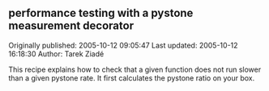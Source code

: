 ## performance testing with a pystone measurement decorator

Originally published: 2005-10-12 09:05:47
Last updated: 2005-10-12 16:18:30
Author: Tarek Ziadé

This recipe explains how to check that a given function does not run slower than a given pystone rate. It first calculates the pystone ratio on your box.